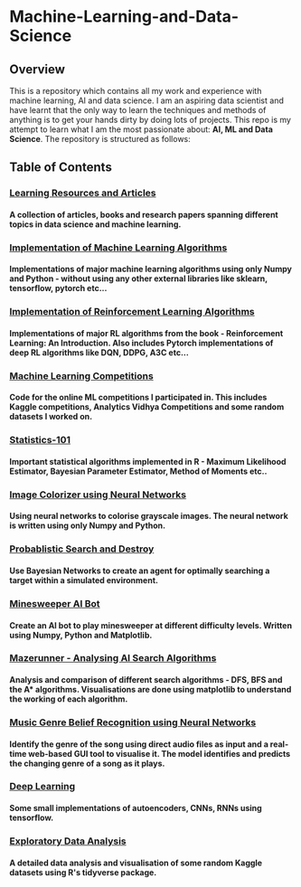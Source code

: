 # Machine-Learning-and-Data-Science

## Overview
This is a repository which contains all my work and experience with machine learning, AI and data science. I am an aspiring data scientist and have learnt that the only way to learn the techniques and methods of anything is to get your hands dirty by doing lots of projects. This repo is my attempt to learn what I am the most passionate about: **AI, ML and Data Science**. The repository is structured as follows:

## Table of Contents

### [Learning Resources and Articles](https://github.com/aditya1702/Machine-Learning-and-Data-Science/tree/master/Learning%20Resources%20and%20Articles)
#### A collection of articles, books and research papers spanning different topics in data science and machine learning.

### [Implementation of Machine Learning Algorithms](https://github.com/aditya1702/Machine-Learning-and-Data-Science/tree/master/Implementation%20of%20Machine%20Learning%20Algorithms)
#### Implementations of major machine learning algorithms using only Numpy and Python - without using any other external libraries like sklearn, tensorflow, pytorch etc...

### [Implementation of Reinforcement Learning Algorithms](https://github.com/aditya1702/Machine-Learning-and-Data-Science/tree/master/Implementation%20of%20Reinforcement%20Learning%20Algorithms)
#### Implementations of major RL algorithms from the book - Reinforcement Learning: An Introduction. Also includes Pytorch implementations of deep RL algorithms like DQN, DDPG, A3C etc...

### [Machine Learning Competitions](https://github.com/aditya1702/Machine-Learning-and-Data-Science/tree/master/Machine%20Learning%20Competitions)
#### Code for the online ML competitions I participated in. This includes Kaggle competitions, Analytics Vidhya Competitions and some random datasets I worked on.

### [Statistics-101](https://github.com/aditya1702/Machine-Learning-and-Data-Science/tree/master/Statistics-101)
#### Important statistical algorithms implemented in R - Maximum Likelihood Estimator, Bayesian Parameter Estimator, Method of Moments etc..

### [Image Colorizer using Neural Networks](https://github.com/aditya1702/Machine-Learning-and-Data-Science/tree/master/Image%20Colorizer%20using%20Neural%20Networks)
#### Using neural networks to colorise grayscale images. The neural network is written using only Numpy and Python.

### [Probablistic Search and Destroy](https://github.com/aditya1702/Machine-Learning-and-Data-Science/tree/master/Probablistic%20Search%20and%20Destroy)
#### Use Bayesian Networks to create an agent for optimally searching a target within a simulated environment.

### [Minesweeper AI Bot](https://github.com/aditya1702/Machine-Learning-and-Data-Science/tree/master/Minesweeper%20AI%20Bot)
#### Create an AI bot to play minesweeper at different difficulty levels. Written using Numpy, Python and Matplotlib.

### [Mazerunner - Analysing AI Search Algorithms](https://github.com/aditya1702/Machine-Learning-and-Data-Science/tree/master/Mazerunner%20-%20Analysing%20AI%20Search%20Algorithms)
#### Analysis and comparison of different search algorithms - DFS, BFS and the A* algorithms. Visualisations are done using matplotlib to understand the working of each algorithm.

### [Music Genre Belief Recognition using Neural Networks](https://github.com/aditya1702/Machine-Learning-and-Data-Science/tree/master/Music%20Genre%20Belief%20Recognition%20using%20Neural%20Networks)
#### Identify the genre of the song using direct audio files as input and a real-time web-based GUI tool to visualise it. The model identifies and predicts the changing genre of a song as it plays.

### [Deep Learning](https://github.com/aditya1702/Machine-Learning-and-Data-Science/tree/master/Deep%20Learning)
#### Some small implementations of autoencoders, CNNs, RNNs using tensorflow.

### [Exploratory Data Analysis](https://github.com/aditya1702/Machine-Learning-and-Data-Science/tree/master/Exploratory%20Data%20Analysis)
#### A detailed data analysis and visualisation of some random Kaggle datasets using R's tidyverse package.
